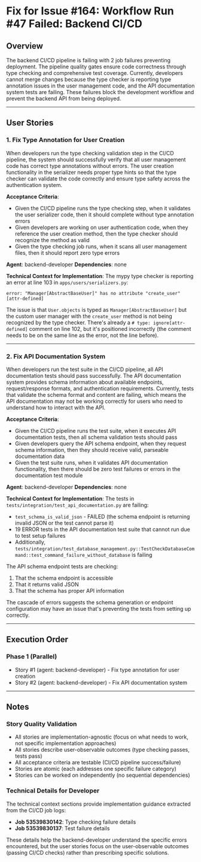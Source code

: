 # Fix for Issue #164: Workflow Run #47 Failed: Backend CI/CD

## Overview
The backend CI/CD pipeline is failing with 2 job failures preventing deployment. The pipeline quality gates ensure code correctness through type checking and comprehensive test coverage. Currently, developers cannot merge changes because the type checker is reporting type annotation issues in the user management code, and the API documentation system tests are failing. These failures block the development workflow and prevent the backend API from being deployed.

---

## User Stories

### 1. Fix Type Annotation for User Creation
When developers run the type checking validation step in the CI/CD pipeline, the system should successfully verify that all user management code has correct type annotations without errors. The user creation functionality in the serializer needs proper type hints so that the type checker can validate the code correctly and ensure type safety across the authentication system.

**Acceptance Criteria**:
- Given the CI/CD pipeline runs the type checking step, when it validates the user serializer code, then it should complete without type annotation errors
- Given developers are working on user authentication code, when they reference the user creation method, then the type checker should recognize the method as valid
- Given the type checking job runs, when it scans all user management files, then it should report zero type errors

**Agent**: backend-developer
**Dependencies**: none

**Technical Context for Implementation**:
The mypy type checker is reporting an error at line 103 in `apps/users/serializers.py`:
```
error: "Manager[AbstractBaseUser]" has no attribute "create_user"  [attr-defined]
```

The issue is that `User.objects` is typed as `Manager[AbstractBaseUser]` but the custom user manager with the `create_user` method is not being recognized by the type checker. There's already a `# type: ignore[attr-defined]` comment on line 102, but it's positioned incorrectly (the comment needs to be on the same line as the error, not the line before).

---

### 2. Fix API Documentation System
When developers run the test suite in the CI/CD pipeline, all API documentation tests should pass successfully. The API documentation system provides schema information about available endpoints, request/response formats, and authentication requirements. Currently, tests that validate the schema format and content are failing, which means the API documentation may not be working correctly for users who need to understand how to interact with the API.

**Acceptance Criteria**:
- Given the CI/CD pipeline runs the test suite, when it executes API documentation tests, then all schema validation tests should pass
- Given developers query the API schema endpoint, when they request schema information, then they should receive valid, parseable documentation data
- Given the test suite runs, when it validates API documentation functionality, then there should be zero test failures or errors in the documentation test module

**Agent**: backend-developer
**Dependencies**: none

**Technical Context for Implementation**:
The tests in `tests/integration/test_api_documentation.py` are failing:
- `test_schema_is_valid_json` - FAILED (the schema endpoint is returning invalid JSON or the test cannot parse it)
- 19 ERROR tests in the API documentation test suite that cannot run due to test setup failures
- Additionally, `tests/integration/test_database_management.py::TestCheckDatabaseCommand::test_command_failure_without_database` is failing

The API schema endpoint tests are checking:
1. That the schema endpoint is accessible
2. That it returns valid JSON
3. That the schema has proper API information

The cascade of errors suggests the schema generation or endpoint configuration may have an issue that's preventing the tests from setting up correctly.

---

## Execution Order

### Phase 1 (Parallel)
- Story #1 (agent: backend-developer) - Fix type annotation for user creation
- Story #2 (agent: backend-developer) - Fix API documentation system

---

## Notes

### Story Quality Validation
- All stories are implementation-agnostic (focus on what needs to work, not specific implementation approaches)
- All stories describe user-observable outcomes (type checking passes, tests pass)
- All acceptance criteria are testable (CI/CD pipeline success/failure)
- Stories are atomic (each addresses one specific failure category)
- Stories can be worked on independently (no sequential dependencies)

### Technical Details for Developer
The technical context sections provide implementation guidance extracted from the CI/CD job logs:
- **Job 53539830142**: Type checking failure details
- **Job 53539830137**: Test failure details

These details help the backend-developer understand the specific errors encountered, but the user stories focus on the user-observable outcomes (passing CI/CD checks) rather than prescribing specific solutions.
